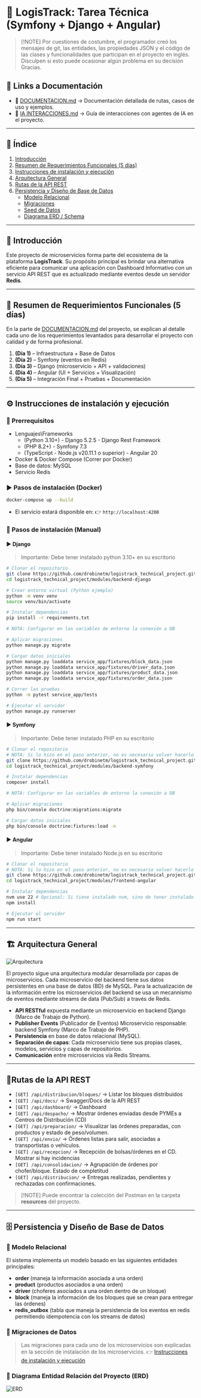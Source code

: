 # 📘 LogisTrack: Tarea Técnica (Symfony + Django + Angular)


> [!NOTE] Por cuestiones de costumbre, el programador creó los mensajes de git, las entidades, las propiedades JSON y el código de las clases y funcionalidades que participan en el proyecto en inglés. Disculpen si esto puede ocasionar algún problema en su decisión Gracias.


## 🔗 Links a Documentación

* 📄 [DOCUMENTACION.md](./DOCUMENTACION.md) → Documentación detallada de rutas, casos de uso y ejemplos.
* 🤖 [IA INTERACCIONES.md](./IA_INTERACCIONES.md) → Guía de interacciones con agentes de IA en el proyecto.

---

## 📑 Índice

1. [Introducción](#introducción)
2. [Resumen de Requerimientos Funcionales (5 días)](#requerimientos-funcionales-(5-días))
3. [Instrucciones de instalación y ejecución](#instrucciones-de-instalación-y-ejecución)
4. [Arquitectura General](#arquitectura-general)
5. [Rutas de la API REST](#rutas-de-la-api-rest)
6. [Persistencia y Diseño de Base de Datos](#persistencia-y-diseño-de-base-de-datos)
   * [Modelo Relacional](#modelo-relacional)
   * [Migraciones](#migraciones)
   * [Seed de Datos](#seed-de-datos)
   * [Diagrama ERD / Schema](#diagrama-erd--schema)

---

## 📖 Introducción

Este proyecto de microservicios forma parte del ecosistema de la plataforma **LogisTrack**.
Su propósito principal es brindar una alternativa eficiente para comunicar una aplicación con Dashboard Informativo con un servicio API REST que es actualizado mediante eventos desde un servidor **Redis**.

---

## 📌 Resumen de Requerimientos Funcionales (5 días)

En la parte de [DOCUMENTACION.md](./DOCUMENTACION.md) del proyecto, se explican al detalle cada uno de los requerimientos levantados para desarrollar el proyecto con calidad y de forma profesional.

1. **(Día 1)** – Infraestructura + Base de Datos
2. **(Día 2)** – Symfony (eventos en Redis)
3. **(Día 3)** – Django (microservicio + API + validaciones)
4. **(Día 4)** – Angular (UI + Servicios + Visualización)
5. **(Día 5)** – Integración Final + Pruebas + Documentación

---

## ⚙️ Instrucciones de instalación y ejecución

### 🔧 Prerrequisitos

* Lenguajes\Frameworks
    * (Python 3.10+) - Django 5.2.5 - Django Rest Framework
    * (PHP 8.2+) - Symfony 7.3
    * (TypeScript - Node.js v20.11.1 o superior) - Angular 20
* Docker & Docker Compose (Correr por Docker)
* Base de datos: MySQL
* Servicio Redis

### ▶️ Pasos de instalación (Docker)

```bash
docker-compose up --build
```

* El servicio estará disponible en: 👉 `http://localhost:4200` 

### 🚀 Pasos de instalación (Manual)

#### ▶️ Django

> Importante: Debe tener instalado python 3.10+ en su escritorio

```bash
# Clonar el repositorio
git clone https://github.com/drobinetm/logistrack_technical_project.git
cd logistrack_technical_project/modules/backend-django

# Crear entorno virtual (Python ejemplo)
python -m venv venv
source venv/bin/activate

# Instalar dependencias
pip install -r requirements.txt

# NOTA: Configurar en las variables de entorno la conexión a DB

# Aplicar migraciones
python manage.py migrate

# Cargar datos iniciales
python manage.py loaddata service_app/fixtures/block_data.json
python manage.py loaddata service_app/fixtures/driver_data.json
python manage.py loaddata service_app/fixtures/product_data.json
python manage.py loaddata service_app/fixtures/order_data.json

# Correr las pruebas
python -m pytest service_app/tests

# Ejecutar el servidor
python manage.py runserver
```

#### ▶️ Symfony

> Importante: Debe tener instalado PHP en su escritorio

```bash
# Clonar el repositorio
# NOTA: Si lo hizo en el paso anterior, no es necesario volver hacerlo
git clone https://github.com/drobinetm/logistrack_technical_project.git
cd logistrack_technical_project/modules/backend-symfony

# Instalar dependencias
composer install

# NOTA: Configurar en las variables de entorno la conexión a DB

# Aplicar migraciones
php bin/console doctrine:migrations:migrate

# Cargar datos iniciales
php bin/console doctrine:fixtures:load -n
```

#### ▶️ Angular

> Importante: Debe tener instalado Node.js en su escritorio

```bash
# Clonar el repositorio
# NOTA: Si lo hizo en el paso anterior, no es necesario volver hacerlo
git clone https://github.com/drobinetm/logistrack_technical_project.git
cd logistrack_technical_project/modules/frontend-angular

# Instalar dependencias
nvm use 22 # Opcional: Si tiene instalado nvm, sino de tener instalado Node.js v22.11.1+
npm install

# Ejecutar el servidor
npm run start
```

---

## 🏗️ Arquitectura General

![Arquitectura](resources/architecture%20diagram.png)

El proyecto sigue una arquitectura modular desarrollada por capas de microservicios.
Cada microservicio del backend tiene sus datos persistentes en una base de datos (BD) de MySQL.
Para la actualización de la información entre los microservicios del backend se usa un mecannismo
de eventos mediante streams de data (Pub/Sub) a través de Redis.

* **API RESTful** expuesta mediante un microservicio en backend Django (Marco de Trabajo de Python).
* **Publisher Events** (Publicador de Eventos) Microservicio responsable: backend Symfony (Marco de Trabajo de PHP).
* **Persistencia** en base de datos relacional (MySQL).
* **Separación de capas**: Cada microservicio tiene sus propias clases, modelos, servicios y capas de repositorios.
* **Comunicación** entre microservicios vía Redis Streams.


---

## 🔹Rutas de la API REST

* `[GET] /api/distribucion/bloques/` →  Listar los bloques distribuidos
* `[GET] /api/docs/` →  Swagger/Docs de la API REST
* `[GET] /api/dashboard/` → Dashboard
* `[GET] /api/despacho/` → Mostrar órdenes enviadas desde PYMEs a Centros de Distribución (CD)
* `[GET] /api/preparacion/` → Visualizar las órdenes preparadas, con productos y estado de peso/volumen.
* `[GET] /api/envio/` → Órdenes listas para salir, asociadas a transportistas o vehículos.
* `[GET] /api/recepcion/` → Recepción de bolsas/órdenes en el CD. Mostrar si hay incidencias
* `[GET] /api/consolidacion/` → Agrupación de órdenes por chofer/bloque. Estado de completitud
* `[GET] /api/distribucion/` → Entregas realizadas, pendientes y rechazadas con confirmaciones.

> [!NOTE] Puede encontrar la colección del Postman en la carpeta **resources** del proyecto.

---

## 🗄️ Persistencia y Diseño de Base de Datos

### 🔹 Modelo Relacional

El sistema implementa un modelo basado en las siguientes entidades principales:

* **order** (maneja la información asociada a una orden)
* **product** (productos asociados a una orden)
* **driver** (choferes asociados a una orden dentro de un bloque)
* **block** (maneja la información de los bloques que se crean para entregar las órdenes)
* **redis_outbox** (tabla que maneja la persistencia de los eventos en redis permitiendo idempotencia con los streams de datos)

### 🔹 Migraciones de Datos

> Las migraciones para cada uno de los microservicios son explicadas en la sección de instalación de los microservicios. 👉 [Instrucciones de instalación y ejecución](#instrucciones-de-instalación-y-ejecución)

### 🔹 Diagrama Entidad Relación del Proyecto (ERD)

![ERD](resources/class%20diagram.png)